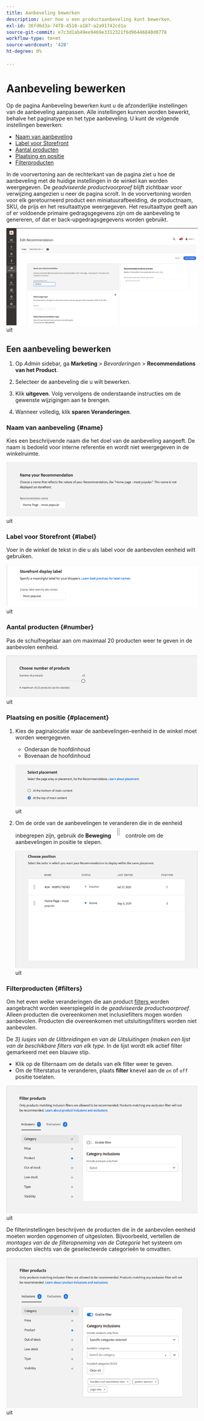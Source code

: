 ```yaml
---
title: Aanbeveling bewerken
description: Leer hoe u een productaanbeveling kunt bewerken.
exl-id: 36fd6d3a-74f8-4510-a187-a2a91742cd1a
source-git-commit: e7c3d1ab49ee9469e3312321f6d96446840d0778
workflow-type: tm+mt
source-wordcount: '428'
ht-degree: 0%

---
```


# Aanbeveling bewerken

Op de pagina Aanbeveling bewerken kunt u de afzonderlijke instellingen van de aanbeveling aanpassen. Alle instellingen kunnen worden bewerkt, behalve het paginatype en het type aanbeveling. U kunt de volgende instellingen bewerken:

- [Naam van aanbeveling](#name)
- [Label voor Storefront](#label)
- [Aantal producten](#number)
- [Plaatsing en positie](#placement)
- [Filterproducten](#filters)

In de voorvertoning aan de rechterkant van de pagina ziet u hoe de aanbeveling met de huidige instellingen in de winkel kan worden weergegeven. De _geadviseerde productvoorproef_ blijft zichtbaar voor verwijzing aangezien u neer de pagina scrolt. In de voorvertoning worden voor elk geretourneerd product een miniatuurafbeelding, de productnaam, SKU, de prijs en het resultaattype weergegeven. Het resultaattype geeft aan of er voldoende primaire gedragsgegevens zijn om de aanbeveling te genereren, of dat er back-upgedragsgegevens worden gebruikt.

![ geef Recommendations ](assets/edit-recommendation.png) uit

## Een aanbeveling bewerken

1. Op _Admin_ sidebar, ga **Marketing** > _Bevorderingen_ > **Recommendations van het Product**.

1. Selecteer de aanbeveling die u wilt bewerken.

1. Klik **uitgeven**. Volg vervolgens de onderstaande instructies om de gewenste wijzigingen aan te brengen.

1. Wanneer volledig, klik **sparen Veranderingen**.

### Naam van aanbeveling {#name}

Kies een beschrijvende naam die het doel van de aanbeveling aangeeft. De naam is bedoeld voor interne referentie en wordt niet weergegeven in de winkelruimte.

![ geef naam ](assets/edit-name.png) uit

### Label voor Storefront {#label}

Voer in de winkel de tekst in die u als label voor de aanbevolen eenheid wilt gebruiken.

![ geef etiket ](assets/edit-storefront-label.png) uit

### Aantal producten {#number}

Pas de schuifregelaar aan om maximaal 20 producten weer te geven in de aanbevolen eenheid.

![ geef aantal producten ](assets/edit-number-of-products.png) uit

### Plaatsing en positie {#placement}

1. Kies de paginalocatie waar de aanbevelingen-eenheid in de winkel moet worden weergegeven.

   - Onderaan de hoofdinhoud
   - Bovenaan de hoofdinhoud

   ![ geef plaatsing ](assets/edit-placement.png) uit

1. Om de orde van de aanbevelingen te veranderen die in de eenheid inbegrepen zijn, gebruik de **Beweging** ![ de selecteur van de Beweging ](assets/icon-move.png) controle om de aanbevelingen in positie te slepen.

   ![ geeft positie ](assets/edit-position.png) uit

### Filterproducten {#filters}

Om het even welke veranderingen die aan product [ filters ](filters.md) worden aangebracht worden weerspiegeld in de _geadviseerde productvoorproef_. Alleen producten die overeenkomen met inclusiefilters mogen worden aanbevolen. Producten die overeenkomen met uitsluitingsfilters worden niet aanbevolen.

De _3} lusjes van de Uitbreidingen_ en _van de Uitsluitingen {maken een lijst van de beschikbare filters van elk type._ In de lijst wordt elk actief filter gemarkeerd met een blauwe stip.

- Klik op de filternaam om de details van elk filter weer te geven.
- Om de filterstatus te veranderen, plaats **filter** knevel aan de `on` of `off` positie toelaten.

![ geeft filters ](assets/edit-filters.png) uit

De filterinstellingen beschrijven de producten die in de aanbevolen eenheid moeten worden opgenomen of uitgesloten. Bijvoorbeeld, vertellen de _montages van de de filteropneming van de Categorie_ het systeem om producten slechts van de geselecteerde categorieën te omvatten.

![ geef categoriefilter ](assets/edit-filter-category.png) uit
